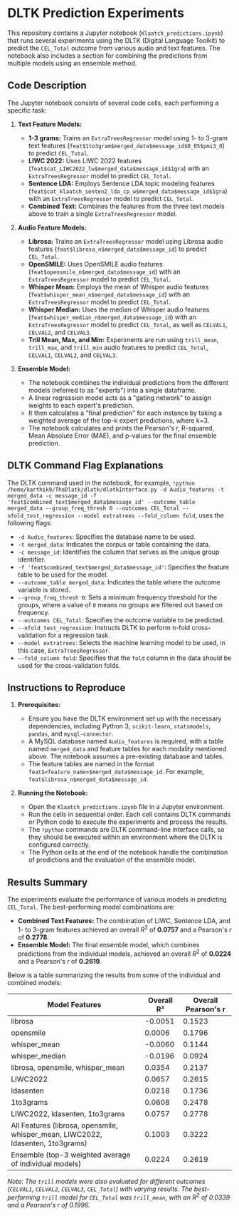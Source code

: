 # DLTK Prediction Experiments

This repository contains a Jupyter notebook (`Klaatch_predictions.ipynb`) that runs several experiments using the DLTK (Digital Language Toolkit) to predict the `CEL_Total` outcome from various audio and text features. The notebook also includes a section for combining the predictions from multiple models using an ensemble method.

## Code Description

The Jupyter notebook consists of several code cells, each performing a specific task:

1.  **Text Feature Models:**

    - **1-3 grams:** Trains an `ExtraTreesRegressor` model using 1- to 3-gram text features (`feat$1to3gram$merged_data$message_id$0_05$pmi3_0`) to predict `CEL_Total`.
    - **LIWC 2022:** Uses LIWC 2022 features (`feat$cat_LIWC2022_lw$merged_data$message_id$1gra`) with an `ExtraTreesRegressor` model to predict `CEL_Total`.
    - **Sentence LDA:** Employs Sentence LDA topic modeling features (`feat$cat_klaatch_senten2_lda_cp_w$merged_data$message_id$1gra`) with an `ExtraTreesRegressor` model to predict `CEL_Total`.
    - **Combined Text:** Combines the features from the three text models above to train a single `ExtraTreesRegressor` model.

2.  **Audio Feature Models:**

    - **Librosa:** Trains an `ExtraTreesRegressor` model using Librosa audio features (`feat$librosa_n$merged_data$message_id`) to predict `CEL_Total`.
    - **OpenSMILE:** Uses OpenSMILE audio features (`feat$opensmile_n$merged_data$message_id`) with an `ExtraTreesRegressor` model to predict `CEL_Total`.
    - **Whisper Mean:** Employs the mean of Whisper audio features (`feat$whisper_mean_n$merged_data$message_id`) with an `ExtraTreesRegressor` model to predict `CEL_Total`.
    - **Whisper Median:** Uses the median of Whisper audio features (`feat$whisper_median_n$merged_data$message_id`) with an `ExtraTreesRegressor` model to predict `CEL_Total`, as well as `CELVAL1`, `CELVAL2`, and `CELVAL3`.
    - **Trill Mean, Max, and Min:** Experiments are run using `trill_mean`, `trill_max`, and `trill_min` audio features to predict `CEL_Total`, `CELVAL1`, `CELVAL2`, and `CELVAL3`.

3.  **Ensemble Model:**
    - The notebook combines the individual predictions from the different models (referred to as "experts") into a single dataframe.
    - A linear regression model acts as a "gating network" to assign weights to each expert's prediction.
    - It then calculates a "final prediction" for each instance by taking a weighted average of the top-k expert predictions, where k=3.
    - The notebook calculates and prints the Pearson's r, R-squared, Mean Absolute Error (MAE), and p-values for the final ensemble prediction.

## DLTK Command Flag Explanations

The DLTK command used in the notebook, for example, `!python /home/karthik9/TheDlatk/dlatk/dlatkInterface.py -d Audio_features -t merged_data -c message_id -f 'feat$combined_text$merged_data$message_id' --outcome_table merged_data --group_freq_thresh 0 --outcomes CEL_Total --nfold_test_regression --model extratrees --fold_column fold`, uses the following flags:

- `-d Audio_features`: Specifies the database name to be used.
- `-t merged_data`: Indicates the corpus or table containing the data.
- `-c message_id`: Identifies the column that serves as the unique group identifier.
- `-f 'feat$combined_text$merged_data$message_id'`: Specifies the feature table to be used for the model.
- `--outcome_table merged_data`: Indicates the table where the outcome variable is stored.
- `--group_freq_thresh 0`: Sets a minimum frequency threshold for the groups, where a value of `0` means no groups are filtered out based on frequency.
- `--outcomes CEL_Total`: Specifies the outcome variable to be predicted.
- `--nfold_test_regression`: Instructs DLTK to perform n-fold cross-validation for a regression task.
- `--model extratrees`: Selects the machine learning model to be used, in this case, `ExtraTreesRegressor`.
- `--fold_column fold`: Specifies that the `fold` column in the data should be used for the cross-validation folds.

## Instructions to Reproduce

1.  **Prerequisites:**

    - Ensure you have the DLTK environment set up with the necessary dependencies, including Python 3, `scikit-learn`, `statsmodels`, `pandas`, and `mysql-connector`.
    - A MySQL database named `Audio_features` is required, with a table named `merged_data` and feature tables for each modality mentioned above. The notebook assumes a pre-existing database and tables.
    - The feature tables are named in the format `feat$<feature_name>$merged_data$message_id`. For example, `feat$librosa_n$merged_data$message_id`.

2.  **Running the Notebook:**
    - Open the `Klaatch_predictions.ipynb` file in a Jupyter environment.
    - Run the cells in sequential order. Each cell contains DLTK commands or Python code to execute the experiments and process the results.
    - The `!python` commands are DLTK command-line interface calls, so they should be executed within an environment where the DLTK is configured correctly.
    - The Python cells at the end of the notebook handle the combination of predictions and the evaluation of the ensemble model.

## Results Summary

The experiments evaluate the performance of various models in predicting `CEL_Total`. The best-performing model combinations are:

- **Combined Text Features:** The combination of LIWC, Sentence LDA, and 1- to 3-gram features achieved an overall $R^2$ of **0.0757** and a Pearson's $r$ of **0.2778**.
- **Ensemble Model:** The final ensemble model, which combines predictions from the individual models, achieved an overall $R^2$ of **0.0224** and a Pearson's $r$ of **0.2619**.

Below is a table summarizing the results from some of the individual and combined models:

| Model Features                                                                  | Overall R² | Overall Pearson's r |
| ------------------------------------------------------------------------------- | ---------- | ------------------- |
| librosa                                                                         | -0.0051    | 0.1523              |
| opensmile                                                                       | 0.0006     | 0.1796              |
| whisper_mean                                                                    | -0.0060    | 0.1144              |
| whisper_median                                                                  | -0.0196    | 0.0924              |
| librosa, opensmile, whisper_mean                                                | 0.0354     | 0.2137              |
| LIWC2022                                                                        | 0.0657     | 0.2615              |
| ldasenten                                                                       | 0.0218     | 0.1736              |
| 1to3grams                                                                       | 0.0608     | 0.2478              |
| LIWC2022, ldasenten, 1to3grams                                                  | 0.0757     | 0.2778              |
| All Features (librosa, opensmile, whisper_mean, LIWC2022, ldasenten, 1to3grams) | 0.1003     | 0.3222              |
| Ensemble (top-3 weighted average of individual models)                          | 0.0224     | 0.2619              |

_Note: The `trill` models were also evaluated for different outcomes (`CELVAL1`, `CELVAL2`, `CELVAL3`, `CEL_Total`) with varying results. The best-performing `trill` model for `CEL_Total` was `trill_mean`, with an $R^2$ of 0.0339 and a Pearson's $r$ of 0.1996._
